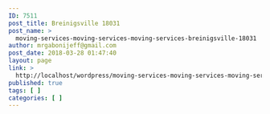 ```yaml
---
ID: 7511
post_title: Breinigsville 18031
post_name: >
  moving-services-moving-services-moving-services-breinigsville-18031
author: mrgabonijeff@gmail.com
post_date: 2018-03-28 01:47:40
layout: page
link: >
  http://localhost/wordpress/moving-services-moving-services-moving-services-breinigsville-18031/
published: true
tags: [ ]
categories: [ ]
---
```

